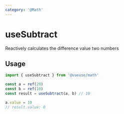 ```yaml
---
category: '@Math'
---
```


# useSubtract

Reactively calculates the difference value two numbers

## Usage

```ts
import { useSubtract } from '@vueuse/math'

const a = ref(20)
const b = ref(10)
const result = useSubtract(a, b) // 10

a.value = 10
// result.value: 0
```
